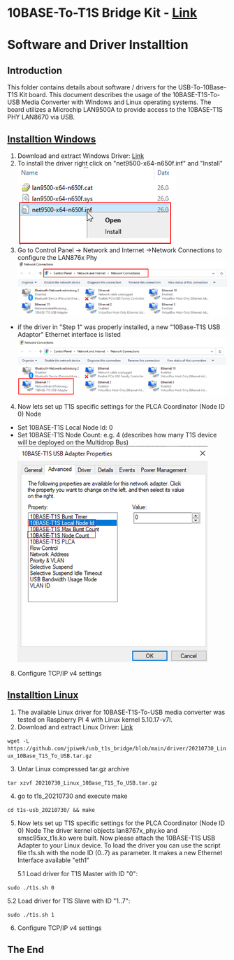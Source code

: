 **10BASE-To-T1S Bridge Kit** - [Link](https://)
====================================================

# Software and Driver Installtion

## Introduction
This folder contains details about software / drivers for the USB-To-10Base-T1S Kit board.
This document describes the usage of the 10BASE-T1S-To-USB Media Converter with Windows and Linux operating systems.
The board utilizes a Microchip LAN9500A to provide access to the 10BASE-T1S PHY LAN8670 via USB.

 ## [Installtion Windows](https://github.com/jpiwek/trustify/tree/master/software/example/win_install)

1. Download and extract Windows Driver: [Link](../../driver/Windows_Driver_DRAFT.zip)
2. To install the driver right click on "net9500-x64-n650f.inf" and "Install" 
![](images/win_install_1.png)
3. Go to Control Panel -> Network and Internet ->Network Connections to configure the LAN876x Phy
![](images/win_install_2.png)
* if the driver in "Step 1" was properly installed, a new "10Base-T1S USB Adaptor" Ethernet interface is listed  
![](images/win_install_3.png)
4. Now lets set up T1S specific settings for the PLCA Coordinator (Node ID 0) Node
* Set 10BASE-T1S Local Node Id: 0
* Set 10BASE-T1S Node Count: e.g. 4 (describes how many T1S device will be deployed on the Multidrop Bus)
![](images/win_install_6.png)
8. Configure TCP/IP v4 settings



  ## [Installtion Linux](https://github.com/jpiwek/trustify/tree/master/software/example/linux_install)

1. The available Linux driver for 10BASE-T1S-To-USB media converter was tested on Raspberry PI 4 with Linux kernel 5.10.17-v7l.
2. Download and extract Linux Driver: [Link](../../driver/20210730_Linux_10Base_T1S_To_USB.tar.gz)

  ```wget -L https://github.com/jpiwek/usb_t1s_bridge/blob/main/driver/20210730_Linux_10Base_T1S_To_USB.tar.gz```
  
3. Untar Linux compressed tar.gz archive 

  ```tar xzvf 20210730_Linux_10Base_T1S_To_USB.tar.gz```
  
4. go to t1s_20210730 and execute make

  ```cd t1s-usb_20210730/ && make```
  
5. Now lets set up T1S specific settings for the PLCA Coordinator (Node ID 0) Node
  The driver kernel objects lan8767x_phy.ko and smsc95xx_t1s.ko were built.
  Now please attach the 10BASE-T1S USB Adapter to your Linux device.
  To load the driver you can use the script file t1s.sh with the node ID (0..7) as parameter. It makes a new Ethernet Interface available "eth1"

   5.1 Load driver for T1S Master with ID "0":
  
  ```sudo ./t1s.sh 0 ```
  
   5.2 Load driver for T1S Slave with ID "1..7":
  
  ```sudo ./t1s.sh 1 ```
  
6. Configure TCP/IP v4 settings

## The End
